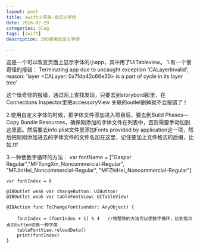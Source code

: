 ```yaml
---
layout: post
title: swift小项目-自定义字体
date: 2016-02-29
categories: blog
tags: [swift]
description: IOS使用自定义字体

---
```


这是一个可以改变页面上显示字体的小app，其中用了UITableview。
1.有一个很奇怪的报错：
Terminating app due to uncaught exception 'CALayerInvalid', reason: 'layer <CALayer: 0x7fda42c66e30> is a part of cycle in its layer tree'

这个很奇怪的报错，通过网上查找发现，只要去到storybord那里，在Connections Inspector里把accessoryView 关联的outlet删掉就不会报错了！

2.使用自定义字体的时候，把字体文件添加进入项目后，要去到Build Phases—Copy Bundle Resources，确保刚添加的字体文件在列表中，否则需要手动加到这里面。然后要去info.plist文件里添加Fonts provided by application这一项，然后把刚刚添加进去的字体文件的文件名加在这里，记住要加上文件格式的后缀，比如.ttf

3.一种使数字循环的方法：
	var fontName = ["Gaspar Regular","MFTongXin_Noncommercial-Regular", "MFJinHei_Noncommercial-Regular", "MFZhiHei_Noncommercial-Regular"]
    
    var fontIndex = 0
    
    @IBOutlet weak var changeButton: UIButton!
    @IBOutlet weak var tableFontView: UITableView!
    
    @IBAction func ToChangeFont(sender: AnyObject) {
        
        fontIndex = (fontIndex + 1) % 4   //用整除的方法可以使数字循环，达到每次点击button切换一种字体
        tableFontView.reloadData()
        print(fontIndex)
    }


